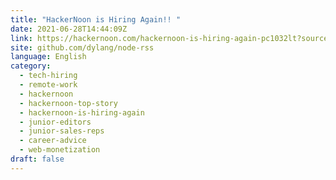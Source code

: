 ```yaml
---
title: "HackerNoon is Hiring Again!! "
date: 2021-06-28T14:44:09Z
link: https://hackernoon.com/hackernoon-is-hiring-again-pc1032lt?source=rss&utm_medium=RSS&utm_source=news.12bit.vn
site: github.com/dylang/node-rss
language: English
category:
  - tech-hiring
  - remote-work
  - hackernoon
  - hackernoon-top-story
  - hackernoon-is-hiring-again
  - junior-editors
  - junior-sales-reps
  - career-advice
  - web-monetization
draft: false
---
```

